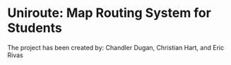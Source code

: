 # Uniroute: Map Routing System for Students
The project has been created by: Chandler Dugan, Christian Hart, and Eric Rivas